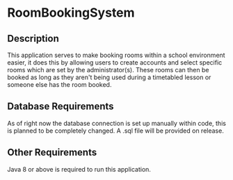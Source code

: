 # RoomBookingSystem
## Description
This application serves to make booking rooms within a school environment easier, it does this by allowing users to create accounts and select specific rooms which are set by the administrator(s). These rooms can then be booked as long as they aren't being used during a timetabled lesson or someone else has the room booked. 


## Database Requirements 
As of right now the database connection is set up manually within code, this is planned to be completely changed. A .sql file will be provided on release.


## Other Requirements 
Java 8 or above is required to run this application. 
